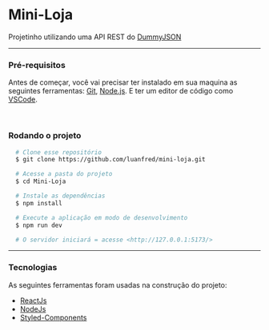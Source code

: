 # Mini-Loja 

<p>Projetinho utilizando uma API REST do <a href="https://dummyjson.com/">DummyJSON</a></p>
<hr>

<h3>Pré-requisitos</h3>
<p>
  Antes de começar, você vai precisar ter instalado em sua maquina as seguintes ferramentas: 
  <a href="https://git-scm.com/"> Git</a>,
  <a href="https://nodejs.org/en/"> Node.js</a>.
  E ter um editor de código como 
  <a href="https://code.visualstudio.com/"> VSCode</a>.
</p>

<br>

<h3>Rodando o projeto</h3>

```bash
  # Clone esse repositório
  $ git clone https://github.com/luanfred/mini-loja.git

  # Acesse a pasta do projeto
  $ cd Mini-Loja

  # Instale as dependências
  $ npm install

  # Execute a aplicação em modo de desenvolvimento
  $ npm run dev

  # O servidor iniciará = acesse <http://127.0.0.1:5173/>

```

<hr>

<h3>Tecnologias</h3>
<p>As seguintes ferramentas foram usadas na construção do projeto:</p>
    <ul>
        <li><a href="https://pt-br.reactjs.org/">ReactJs</a></li>
        <li><a href="https://nodejs.org/en/">NodeJs</a></li>
        <li><a href="https://styled-components.com/">Styled-Components </a></li>    
    </ul>
